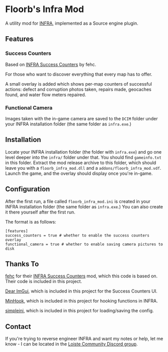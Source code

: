 # Floorb's Infra Mod
A utility mod for [INFRA](https://store.steampowered.com/app/251110/INFRA/), implemented as a Source engine plugin.

## Features
### Success Counters
Based on [INFRA Success Counters](https://www.moddb.com/mods/infra-success-counters) by fehc.

For those who want to discover everything that every map has to offer. 

A small overlay is added which shows per-map counters of successful actions: defect and corruption photos taken, repairs made, geocaches found, and water flow meters repaired.

### Functional Camera
Images taken with the in-game camera are saved to the `DCIM` folder under your INFRA installation folder (the same folder as `infra.exe`.)

## Installation
Locate your INFRA installation folder (the folder with `infra.exe`) and go one level deeper into the `infra/` folder under that. You should find `gameinfo.txt` in this folder. Extract the mod release archive to this folder,
which should leave you with a `floorb_infra_mod.dll` and a `addons/floorb_infra_mod.vdf`. Launch the game, and the overlay should display once you're in-game.

## Configuration
After the first run, a file called `floorb_infra_mod.ini` is created in your INFRA installation folder (the same folder as `infra.exe`.) You can also create it there yourself after the first run.

The format is as follows:

```
[features]
success_counters = true # whether to enable the success counters overlay
functional_camera = true # whether to enable saving camera pictures to disk
```

## Thanks To
[fehc](https://www.moddb.com/members/fehc) for their [INFRA Success Counters](https://www.moddb.com/mods/infra-success-counters) mod, which this code is based on. Their code is included in this project.

[Dear ImGui](https://github.com/ocornut/imgui), which is included in this project for the Success Counters UI.

[MinHook](https://github.com/TsudaKageyu/minhook), which is included in this project for hooking functions in INFRA.

[simpleini](https://github.com/brofield/simpleini), which is included in this project for loading/saving the config.

## Contact
If you're trying to reverse engineer INFRA and want my notes or help, let me know - I can be located in the [Loiste Community Discord group](https://discord.com/invite/qY94Xsg).
